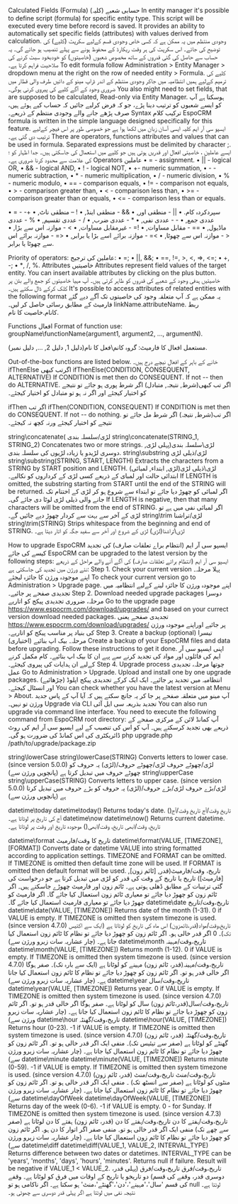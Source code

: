 Calculated Fields (Formula)
حسابی شعبے (کلیہ)
In entity manager it's possible to define script (formula) for specific entity type. This script will be executed every time before record is saved. It provides an ability to automatically set specific fields (attributes) with values derived from calculation.
وجودی منتظم میں یہ ممکن ہے کہ کسی خاص وجودی قسم کےلیے سکرپٹ (کلیے) کی توضیح کی جائے۔ اس سکرپٹ کی ہر وقت ریکارڈ کے محفوظ ہونے سے پہلے تنصیب ہو جائے گی۔ یہ حساب سے حاصل کی گئی قدروں کے ساتھ مخصوص شعبوں (خاصیتوں) کو خودبخود سیٹ کرنے کی صلاحیت فراہم کرتا ہے۔
To edit formula follow Administration > Entity Manager > dropdown menu at the right on the row of needed entity > Formula.
کلیے کی ترمیم کےلیے ہمیں انتظامیہ میں جاکر وجودی منتظم کے اندر ڈراپ مینو کے دائیں طرف والی قطار میں ضروری وجود کے آگے کلیے کی پیروی کرنی ہوگی۔
You also might need to set fields, that are supposed to be calculated, Read-only via Entity Manager.
ہوسکتا ہے آپ کو ایسے شعبوں کو ترتیب دینا پڑے، جو کہ فرض کرلیے جائیں کہ حساب کیے ہوئے ہیں، صرف پڑھے جانے والے وجودی منتظم کے ذریعے۔
Syntax
ترکیب کلام
EspoCRM formula is written in the simple language designed specifically for this feature.
ایسپو سی آر ایم کلیہ ایسی آسان زبان میں لکھا ہوا ہے جو خصوصی طور پر اس فیچر کےلیے ترتیب دی گئی ہے۔
There are operators, functions attributes and values that can be used in formula. Separated expressions must be delimited by character ;.
ایسے عاملین ، خاصیتی افعال اور قدریں ہوتی ہیں جو کلیے میں استعمال کی جاسکتی ہیں۔ جدا اظہار کو ؛ کی علامت سے محدود کرنا ضروری ہے۔
Operators
عاملین
•	= - assignment.
•	|| - logical OR,
•	&& - logical AND,
•	! - logical NOT,
•	+- numeric summation,
•	- - numeric subtraction,
•	* - numeric multiplication,
•	/ - numeric division,
•	% - numeric modulo,
•	== - comparison equals,
•	!= - comparison not equals,
•	> - comparison greater than,
•	< - comparison less than,
•	>= - comparison greater than or equals,
•	<= - comparison less than or equals.

•	= - سپردکردہ کام.
•	|| - منطقی اور,
•	&& - منطقی اینڈ,
•	! – منطقی ناٹ,
•	+- عددی جمع,
•	- - عددی نفی,
•	* - عددی ضرب,
•	/ - عددی تقسیم,
•	% - عددی ماڈیول,
•	== - مقابل مساوات,
•	!= - غیرمقابل مساوات,
•	> - موازنہ اس سے بڑا,
•	< - موازنہ اس سے چھوٹا,
•	>= - موازنہ برائے اسے بڑا یا برابر,
•	<= - موازنہ برائے اس سے چھوٹا یا برابر.

Priority of operators:
عاملین کی ترجیح:
•	=;
•	||, &&;
•	==, !=, >, <, >=, <=;
•	+, -;
•	*, /, %.
Attributes
خاصیتیں
Attributes represent field values of the target entity. You can insert available attributes by clicking on the plus button.
خاصیتیں ہدفی وجود کے شعبے کی قدروں کو ظاہر کرتی ہیں۔ آپ مہیا خاصیتوں کو جمع والے بٹن پر کلک کرکے ڈال سکتے ہیں۔
It's possible to access attributes of related entities with the following format 
یہ ممکن ہے کہ آپ متعلقہ وجود کی خاصیتوں تک آگے دیے گئے فارمیٹ کے مطابق رسائی حاصل کر لیں۔
linkName.attributeName.
ربط کانام.خاصیت کا نام.

Functions
افعال
Format of function use: groupName\functionName(argument1, argument2, ..., argumentN).

مستعمل افعال کا فارمیٹ: گروہ کانم\فعل کا نام(دلیل 1, دلیل 2, ..., دلیل نمبر).

Out-of-the-box functions are listed below.
خانے کے باہر کے افعال نیچے درج ہیں۔
ifThenElse
اگرتب کبھی
ifThenElse(CONDITION, CONSEQUENT, ALTERNATIVE) If CONDITION is met then do CONSEQUENT. If not -- then do ALTERNATIVE.
اگر تب کبھی(شرط, نتیجہ, متبادل) اگر شرط پوری ہو جائے تو نتیجے کو اختیار کیجئے اور اگر نہ ہو تو متبادل کو اختیار کیجئے۔

ifThen
اگر تب
ifThen(CONDITION, CONSEQUENT) If CONDITION is met then do CONSEQUENT. If not -- do nothing.
اگر تب(شرط, نتیجہ) اگر شرط مل جائے تو نتیجے کو اختیار کیجئے ورنہ کچھ نہ کیجئے۔

string\concatenate(
لڑی/سلسلہ بندی
string\concatenate(STRING_1, STRING_2) Concatenates two or more strings.
لڑی\سلسلہ بندی(پہلی لڑی, دوسری لڑیدو یا زیادہ لڑیوں کی سلسلہ بندی.
string\substring
لڑی/ذیلی لڑی
string\substring(STRING, START, LENGTH) Extracts the characters from a STRING by START position and LENGTH.
لڑی\ذیلی لڑی(لڑی, ابتداء, لمبائی) ابتدائی حالت اور لمبای کے ذریعے کسی لڑی کے کرداروں کو نکالیے۔
If LENGTH is omitted, the substring starting from START until the end of the STRING will be returned.
اگر لمبائی کو چھوڑ دیا جائے تو ابتداء سے شروع ہو کر لڑی کے اختتام تک جانے والی ذیلی لڑی لوٹا دی جائے گی۔ 
If LENGTH is negative, then that many characters will be omitted from the end of STRING.
اگر لمبائی نفی میں ہے تو لڑی کے آخر سے بہت سے کردار چھوڑ دیے جائیں گے۔
string\trim
لڑی/تراشنا
string\trim(STRING) Strips whitespace from the beginning and end of STRING.
لڑی\تراشنا(لڑی) لڑی کے شروع اور آخر سے سفید جگہ کو اتار دیتا ہے۔

How to upgrade EspoCRM
ایسپو سی آر ایم (انتظام براے تعلقات صارف) کی تجدید کیسے کی جائے
EspoCRM can be upgraded to the latest version by the following steps:
ایسپو سی آر ایم (انتظام برائے تعلقات صارف) کی آگے آنے والے مراحل کے ذریعے نئے ورژن میں تجدید کی جاسکتی ہے:
Step 1. Check your current version
پہلا مرحلہ۔ اپنے موجودہ ورژن کا جائزہ لیجئے
To check your current version go to Administration > Upgrade page.
اپنے موجودہ ورژن کا جائزہ لینے کےلیے انتظامیہ میں تجدیدی صفحے پر جائیے۔
Step 2. Download needed upgrade packages
دوسرا مرحلہ، ضروری تجدیدی پیکج کو اتاریے
Go to the upgrade page https://www.espocrm.com/download/upgrades/ and based on your currect version download needed packages.
تجدیدی صفحے یعنی https://www.espocrm.com/download/upgrades/ پر جائیے اوراپنے موجودہ ورژن کی بنیاد پر مناسب پیکج کو اتاریے۔
Step 3. Create a backup (optional)
تیسرا مرحلہ۔ بیک اپ بنائیے (اختیاری)
Create a backup of your EspoCRM files and data before upgrading. Follow these instructions to get it done.
اپنی ایسپو سی آر ایم کی فائلوں اور مواد کی تجدید کرنے سے پہے ان کا بیک اپ بنائیے۔ کام مکمل کرنے کےلیے ان ہدایات کی پیروی کیجئے۔
Step 4. Upgrade process
چوتھا مرحلہ، تجدیدی عمل
Go to Administration > Upgrade. Upload and install one by one upgrade packages.
انتظامیہ میں تجدید پر جائیے۔ ایک ایک کرکے تجدیدی پیکج اپلوڈ (چڑھائیے) اور انسٹال کیجئے۔
You can check whether you have the latest version at Menu > About.
آپ مینو میں متعلقہ صفحے پر جا کر یہ جانچ سکتے ہیں کہ آیا آپ کے پاس جدید ورژن تو نہیں۔
Upgrade via CLI
تجدید بذریعہ سی ایل آئی
You can also run upgrade via command line interface. You need to execute the following command from EspoCRM root directory:
آپ کمانڈ لائن کے مرکزی صفحے کے ذریعے بھی تجدید کرسکتے ہیں۔ آپ کو اس کی تنصیب کے لیے ایسپو سی آر ایم کی روٹ ڈائریکٹری کی اس کمانڈ کی ضرورت ہو گی۔
php upgrade.php /path/to/upgrade/package.zip

string\lowerCase
string\lowerCase(STRING) Converts letters to lower case. (since version 5.0.0)
لڑی/چھوٹے حروف
لڑی/چھوٹے حروف/(لڑی) یہ حروف کو چھوٹے حروف میں تبدیل کرتا ہے (پانچویں ورژن سے)
string\upperCase
string\upperCase(STRING) Converts letters to upper case. (since version 5.0.0)
لڑی/بڑے حروف
لڑی/بڑے حروف/(لڑی) یہ حروف کو بڑے حروف میں تبدیل کرتا ہے (پانچویں ورژن سے)

datetime\today
datetime\today() Returns today's date.
تاریخ وقت/آج
تاریخ وقت/آج() آج کی تاریخ پر لوٹاتا ہے۔
datetime\now
datetime\now() Returns current datetime.
تاریخ، وقت/ابھی
تاریخ، وقت/ابھی() موجودہ تاریخ اور وقت پر لوٹاتا ہے۔

datetime\format
تاریخ کا وقت/فارمیٹ
datetime\format(VALUE, [TIMEZONE], [FORMAT]) Converts date or datetime VALUE into string formatted according to application settings. TIMEZONE and FORMAT can be omitted. If TIMEZONE is omitted then default time zone will be used. If FORMAT is omitted then default format will be used.
تاریخ، وقت/فارمیٹ(قدر, [ٹائم زون], [فارمیٹ]) تاریخ یا تاریخ کے وقت کی قدر کو لڑی میں تبدیل کرتا ہے جو درخواست کی گئی ترتیبات کے مطابق ڈھلی ہوتی ہے۔ ٹائم زون اور فارمیٹ چھوڑے جاسکتے ہیں۔ اگر ٹائم زون کو چھوڑ دیا جائے تو معیاری ٹائم زون استعمال کیا جائے گا۔ اگر فارمیٹ کو چھوڑ دیا جائے تو معیاری فارمیٹ استعمال کیا جائے گا۔
datetime\date
تاریخ،وقت/تاریخ
datetime\date(VALUE, [TIMEZONE]) Returns date of the month (1-31). 0 if VALUE is empty. If TIMEZONE is omitted then system timezone is used. (since version 4.7.0)
تاریخ،وقت/مواد(قدر،ٹائمزون) اس ماہ کی تاریخ کو لوٹاتا ہے (ایک سے اکتیس تک)۔ 0 اگر قدر خالی ہو۔ اگر ٹائم زون کو چھوڑ دیا جائے تو نظام کا ٹائم زون استعمال کیا جاتا ہے۔ (چار عشاریہ سات زیرو ورژن سے)
datetime\month
تاریخ،وقت/مہینہ
datetime\month(VALUE, [TIMEZONE]) Returns month (1-12). 0 if VALUE is empty. If TIMEZONE is omitted then system timezone is used. (since version 4.7.0)
تاریخ،وقت/مہینہ(قدر، ٹائم زون) مہینے کو لوٹاتا ہے (ایک سے بارہ تک)۔ صفر ہوگا اگر خالی قدر ہو تو۔ اگر ٹائم زون کو چھوڑ دیا جائے تو نظام کا ٹائم زون استعمال کیا جاتا ہے۔ (چار عشاریہ سات زیرو ورژن سے)
datetime\year
تاریخ،وقت/سال
datetime\year(VALUE, [TIMEZONE]) Returns year. 0 if VALUE is empty. If TIMEZONE is omitted then system timezone is used. (since version 4.7.0)
تاریخ،وقت/سال(قدر،ٹائم زون) سال کو لوٹاتا ہے۔ صفر ہوگا اگر خالی قدر ہو تو۔ اگر ٹائم زون کو چھوڑ دیا جائے تو نظام کا ٹائم زون استعمال کیا جاتا ہے۔ (چار عشاریہ سات زیرو ورژن سے)
datetime\hour
تاریخ،وقت/گھنٹہ
datetime\hour(VALUE, [TIMEZONE]) Returns hour (0-23). -1 if VALUE is empty. If TIMEZONE is omitted then system timezone is used. (since version 4.7.0)
تاریخ،وقت/گھنٹہ (قدر، ٹائم زون) گھنٹے کو لوٹاتا ہے (صفر سے تیئیس تک)۔ منفی ایک اگر قدر خالی ہو تو۔ اگر ٹائم زون کو چھوڑ دیا جائے تو نظام کا ٹائم زون استعمال کیا جاتا ہے۔ (چار عشاریہ سات زیرو ورژن سے)
datetime\minute
datetime\minute(VALUE, [TIMEZONE]) Returns minute (0-59). -1 if VALUE is empty. If TIMEZONE is omitted then system timezone is used. (since version 4.7.0)
تاریخ،وقت/منٹ
تاریخ،وقت/منٹ (قدر، ٹائم زون) منٹوں کو لوٹاتا ہے (صفر سے انسٹھ تک) ۔ منفی ایک اگر قدر خالی ہو تو۔ اگر ٹائم زون کو چھوڑ دیا جائے تو نظام کا ٹائم زون استعمال کیا جاتا ہے۔ (چار عشاریہ سات زیرو ورژن سے)
datetime\dayOfWeek
datetime\dayOfWeek(VALUE, [TIMEZONE]) Returns day of the week (0-6). -1 if VALUE is empty. 0 - for Sunday. If TIMEZONE is omitted then system timezone is used. (since version 4.7.3)
تاریخ،وقت/ہفتے کا دن
تاریخ،وقت/ہفتے کا دن (قدر، ٹائم زون) ہفتے کا دن لوٹاتا ہے (صفر سے چھے تک) منفی ایک اگر قدر خالی ہو تو۔ منفی صفر اگر اتوار کا دن ہو۔ اگر ٹائم زون کو چھوڑ دیا جائے تو نظام کا ٹائم زون استعمال کیا جاتا ہے۔ (چار عشاریہ سات زیرو ورژن سے)
datetime\diff
datetime\diff(VALUE_1, VALUE_2, INTERVAL_TYPE) Returns difference between two dates or datetimes. INTERVAL_TYPE can be 'years', 'months', 'days', 'hours', 'minutes'. Returns null if failure. Result will be negative if VALUE_1 < VALUE_2.
تاریخ،وقت/فرق
تاریخ،وقت/فرق (پہلی قدر، دوسری قدر، وقفے کی قسم) دو تاریخو یا تاریخ کے اوقات میں فرق کو لوٹاتا ہے۔ وقفے کی قسم 'سال'،'مہینے'،'دن'،'گھنٹے'،منٹ' ہو سکتا ہے۔ اگر ناکامی ہو تو null لوٹتا ہے۔ نتیجہ نفی میں لوٹتا ہے اگر پہلی قدر دوسری سے چھوٹی ہو۔

